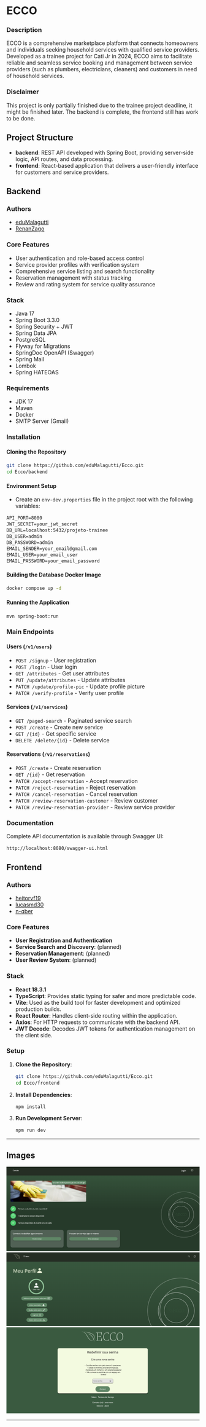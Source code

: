 # ECCO

### Description

ECCO is a comprehensive marketplace platform that connects homeowners and individuals seeking household services with qualified service providers. Developed as a trainee project for Cati Jr in 2024, ECCO aims to facilitate reliable and seamless service booking and management between service providers (such as plumbers, electricians, cleaners) and customers in need of household services.

### Disclaimer

This project is only partially finished due to the trainee project deadline, it might be finished later. The backend is complete, the frontend still has work to be done.

## Project Structure

- **backend**: REST API developed with Spring Boot, providing server-side logic, API routes, and data processing.
- **frontend**: React-based application that delivers a user-friendly interface for customers and service providers.

## Backend

### Authors

- [eduMalagutti](https://github.com/eduMalagutti)
- [RenanZago](https://github.com/RenanZago)

### Core Features

- User authentication and role-based access control
- Service provider profiles with verification system
- Comprehensive service listing and search functionality
- Reservation management with status tracking
- Review and rating system for service quality assurance

### Stack

- Java 17
- Spring Boot 3.3.0
- Spring Security + JWT
- Spring Data JPA
- PostgreSQL
- Flyway for Migrations
- SpringDoc OpenAPI (Swagger)
- Spring Mail
- Lombok
- Spring HATEOAS

### Requirements

- JDK 17
- Maven
- Docker
- SMTP Server (Gmail)

### Installation

#### Cloning the Repository

```bash
git clone https://github.com/eduMalagutti/Ecco.git
cd Ecco/backend
```

#### Environment Setup

- Create an `env-dev.properties` file in the project root with the following variables:

```properties
API_PORT=8080
JWT_SECRET=your_jwt_secret
DB_URL=localhost:5432/projeto-trainee
DB_USER=admin
DB_PASSWORD=admin
EMAIL_SENDER=your_email@gmail.com
EMAIL_USER=your_email_user
EMAIL_PASSWORD=your_email_password
```

#### Building the Database Docker Image

```bash
docker compose up -d
```

#### Running the Application

```bash
mvn spring-boot:run
```

### Main Endpoints

#### Users (`/v1/users`)

- `POST /signup` - User registration
- `POST /login` - User login
- `GET /attributes` - Get user attributes
- `PUT /update/attributes` - Update attributes
- `PATCH /update/profile-pic` - Update profile picture
- `PATCH /verify-profile` - Verify user profile

#### Services (`/v1/services`)

- `GET /paged-search` - Paginated service search
- `POST /create` - Create new service
- `GET /{id}` - Get specific service
- `DELETE /delete/{id}` - Delete service

#### Reservations (`/v1/reservations`)

- `POST /create` - Create reservation
- `GET /{id}` - Get reservation
- `PATCH /accept-reservation` - Accept reservation
- `PATCH /reject-reservation` - Reject reservation
- `PATCH /cancel-reservation` - Cancel reservation
- `PATCH /review-reservation-customer` - Review customer
- `PATCH /review-reservation-provider` - Review service provider

### Documentation

Complete API documentation is available through Swagger UI:

```
http://localhost:8080/swagger-ui.html
```

## Frontend

### Authors

- [heitorvf19](http://github.com/heitorvf19)
- [lucasmd30](http://github.com/lucasmd30)
- [n-qber](https://github.com/n-qber)

### Core Features

- **User Registration and Authentication**
- **Service Search and Discovery**: (planned)
- **Reservation Management**: (planned)
- **User Review System**: (planned)

### Stack

- **React 18.3.1**
- **TypeScript**: Provides static typing for safer and more predictable code.
- **Vite**: Used as the build tool for faster development and optimized production builds.
- **React Router**: Handles client-side routing within the application.
- **Axios**: For HTTP requests to communicate with the backend API.
- **JWT Decode**: Decodes JWT tokens for authentication management on the client side.

### Setup

1. **Clone the Repository**:

   ```bash
   git clone https://github.com/eduMalagutti/Ecco.git
   cd Ecco/frontend
   ```

2. **Install Dependencies**:

   ```bash
   npm install
   ```

3. **Run Development Server**:
   ```bash
   npm run dev
   ```

---

## Images

![alt text](<./screenshots/Captura de tela 2024-11-04 005038.png>) ![alt text](<./screenshots/Captura de tela 2024-11-05 000521.png>) ![alt text](<./screenshots/Captura de tela 2024-11-05 000630.png>)

---
